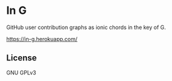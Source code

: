# In G

GitHub user contribution graphs as ionic chords in the key of G.

https://in-g.herokuapp.com/

## License
GNU GPLv3
